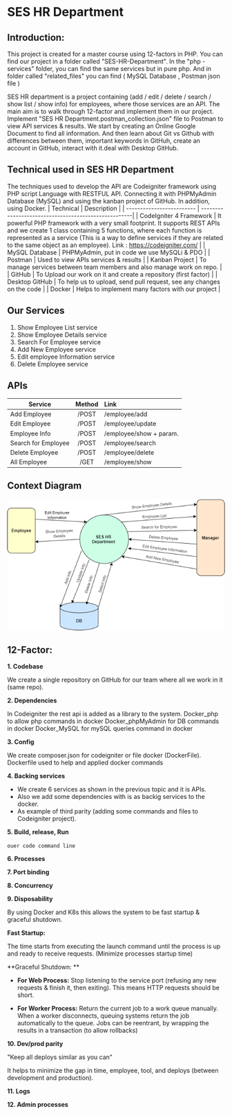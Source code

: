 # SES HR Department

## Introduction:
This project is created for a master course using 12-factors in PHP. 
You can find our project in a folder called "SES-HR-Department". 
In the "php - services" folder, you can find the same services but in pure php. 
And in folder called "related_files" you can find ( MySQL Database , Postman json file )

SES HR department is a project containing (add / edit / delete / search / show list / show info) for employees, where those services are an API. The main aim is to walk through 12-factor and implement them in our project. Implement "SES HR Department.postman_collection.json" file to Postman to view API services & results. We start by creating an Online Google Document to find all information. And then learn about Git vs Github with differences between them, important keywords in GitHuh, create an account in GitHub, interact with it.deal with Desktop GitHub.


## Technical used in SES HR Department
The techniques used to develop the API are Codeigniter framework using PHP script Language with RESTFUL API. Connecting it with PHPMyAdmin Database (MySQL) and using the kanban project of GitHub. In addition, using Docker.
| Technical                 | Description                                          |
| ------------------------- | -----------------------------------------------------|
| CodeIgniter 4 Framework   | It powerful PHP framework with a very small footprint. It supports REST APIs and we create 1 class containing 5 functions, where each function is represented as a service (This is a way to define services if they are related to the same object as an employee).  Link : https://codeigniter.com/                  |
| MySQL Database            | PHPMyAdmin, put in code we use MySQLi & PDO          |
| Postman                   | Used to view APIs services & results                 |
| Kanban Project            | To manage services between team members and also manage work on repo.         |
| GitHub                    | To Upload our work on it and create a repository (first factor)               |
| Desktop GitHub            | To help us to upload, send pull request, see any changes on the code          |
| Docker                    | Helps to implement many factors with our project                              |


## Our Services
1. Show Employee List service
2. Show Employee Details service
3. Search For Employee service
4. Add New Employee service
5. Edit employee Information service
6. Delete Employee service

## APIs
| Service             | Method        | Link                      |
| ------------------- |:-------------:| :-------------------------|
| Add Employee        |   /POST       | /employee/add             |
| Edit Employee       |   /POST       | /employee/update          |
| Employee Info       |   /POST       | /employee/show  + param.  |
| Search for Employee |   /POST       | /employee/search          |
| Delete Employee     |   /POST       | /employee/delete          |
| All Employee        |   /GET        | /employee/show            |

## Context Diagram
![Context Diagram](context_diagram.png)


## 12-Factor:
**1. Codebase**

We create a single repository on GitHub for our team where all we work in it (same repo). 



**2. Dependencies**

In Codeigniter the rest api is added as a library to the system.
Docker_php to allow php commands in docker
Docker_phpMyAdmin for DB commands in docker
Docker_MySQL for mySQL queries command in docker



**3. Config**

We create composer.json for codeigniter or file docker (DockerFile).
Dockerfile used to help and applied docker commands 



**4. Backing services**

* We create 6 services as shown in the previous topic and it is APIs. 
* Also we add some dependencies with is as backig services to the docker.
* As example of third parity (adding some commands and files to Codeigniter project).



**5. Build, release, Run**

`ouer code command line`



**6. Processes**


**7. Port binding**


**8. Concurrency**


**9. Disposability**

By using Docker and K8s this allows the system to be fast startup & graceful shutdown. 

**Fast Startup:** 

The time starts from executing the launch command until the process is up and ready to receive requests. (Minimize processes startup time)

**Graceful Shutdown: **

* **For Web Process:** Stop listening to the service port (refusing any new requests & finish it, then exiting). This means HTTP requests should be short.

* **For Worker Process:** Return the current job to a work queue manually. When a worker disconnects, queuing systems return the job automatically to the queue. Jobs can be reentrant, by wrapping the results in a transaction (to allow rollbacks)


**10. Dev/prod parity**

"Keep all deploys similar as you can"

It helps to minimize the gap in time, employee, tool, and deploys (between development and production).


**11. Logs**



**12. Admin processes**



